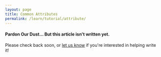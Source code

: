 ```yaml
---
layout: page
title: Common Attributes
permalink: /learn/tutorial/attribute/
---
```


#### Pardon Our Dust... But this article isn't written yet.

Please check back soon, or [let us know](https://github.com/IMSGlobal/casa/issues) if you're interested in helping write it!
